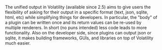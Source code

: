 The unified output in Volatility (available since 2.5) aims to give users the flexibility of asking for their output in a specific format (text, json, sqlite, html, etc) while simplifying things for developers. In particular, the "body" of a plugin can be written once and its return values can be re-used by multiple renderers. In short (no puns intended) less code leads to more functionality. Also on the developer side, since plugins can output json or sqlite, it makes building frameworks, GUIs, and libraries on top of Volatility much easier. 
